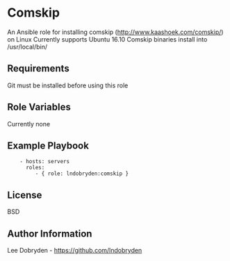 Comskip
=========

An Ansible role for installing comskip (http://www.kaashoek.com/comskip/) on Linux
Currently supports Ubuntu 16.10
Comskip binaries install into /usr/local/bin/

Requirements
------------

Git must be installed before using this role

Role Variables
--------------

Currently none

Example Playbook
----------------

```
    - hosts: servers
      roles:
         - { role: lndobryden:comskip }
```
License
-------

BSD

Author Information
------------------

Lee Dobryden - https://github.com/lndobryden

